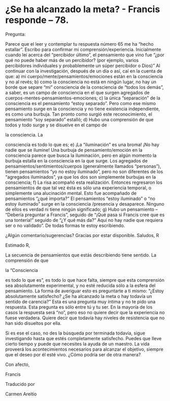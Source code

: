 # ¿Se ha alcanzado la meta? - Francis responde – 78.

Pregunta:

Parece que el leer y contemplar tu respuesta número 65 me ha “hecho estallar”. Escribo para confirmar mi comprensión/experiencia. Inicialmente cuando leí acerca del “percibidor último”, el pensamiento que vino fue “¿por qué no puede haber más de un percibidor? (por ejemplo, varios percibidores individuales y probablemente un súper percibidor o Dios)” Al continuar con la investigación, después de un día o así, caí en la cuenta de que: a) mi cuerpo/mente/pensamientos/emociones están en la consciencia y no al revés; b) como la consciencia no está en ningún lugar, no hay un borde que separe “mi” consciencia de la consciencia de “todos los demás”, a saber, es un campo de consciencia en el que surgen agregados de cuerpos-mentes-pensamientos-emociones; c) la única “separación” de la consciencia es el pensamiento “estoy separado”. Pero como ese mismo pensamiento surge en la consciencia y no tiene existencia independiente, es como una burbuja. Tan pronto como surgió este reconocimiento, el pensamiento “soy separado” estalló; d) Hubo una comprensión de que todos y todo surge y se disuelve en el campo de

la consciencia. La

consciencia es todo lo que es; e) ¡La “iluminación” es una broma! ¡No hay nadie que se ilumine! Una burbuja de pensamiento/emoción en la consciencia parece que busca la iluminación, pero en algún momento la burbuja estalla en la consciencia en la que surge. Los agregados de pensamientos/sentimientos/cuerpos (generalmente llamados “personas”), tienen pensamientos “yo no estoy iluminado”, pero no son diferentes de los “agregados iluminados”, ya que los dos son simplemente burbujas en la consciencia; f) La risa acompañó esta realización. Entonces regresaron los pensamientos de que tal vez ésta es sólo una experiencia temporal, o simplemente una alucinación mental. Esto fue acompañado de pensamientos “¿qué importa?” El pensamientos “estoy iluminado” o “no estoy iluminado” surge en la consciencia /presencia y desaparece. Ninguno de ellos es verdad ni tiene ningún significado; g) Hubo un pensamiento – “Debería preguntar a Francis”, seguido de “¡Qué pasa si Francis cree que es una tontería!” seguido de “¿Y qué más da?” Aquí no hay nadie que requiera ser o no validado”. De todas formas te estoy escribiendo.

¿Algún comentario/sugerencias? Gracias por estar disponible. Saludos, R

Estimado R,

La secuencia de pensamientos que estás describiendo tiene sentido. La comprensión de que

la “Consciencia

es todo lo que es”, es todo lo que hace falta, siempre que esta comprensión sea absolutamente experimental, y no esté reducida sólo a la esfera del pensamiento. La forma de averiguar esto es preguntarte a ti mismo: “¿Estoy absolutamente satisfecho? ¿Se ha alcanzado la meta o hay todavía un sentido de carencia?” Esta es una pregunta muy íntima y no te pido una respuesta. Esta pregunta es sólo entre tú y tu ser. En la mayoría de los casos la respuesta será “no”, pero eso no quiere decir que la experiencia no fuese verdadera. Quiere decir que todavía hay niveles de resistencia que no han sido disueltos por ella.

Si es ese el caso, no des la búsqueda por terminada todavía, sigue investigando hasta que estés completamente satisfecho. Puedes que lleve cierto tiempo y puede que necesites la ayuda de un maestro. La vida proveerá los acontecimientos necesarios para alcanzar el objetivo, siempre que el deseo por él esté vivo. ¿Cómo podría ser de otra manera?

Con afecto,

Francis

Traducido por

Carmen Areitio

